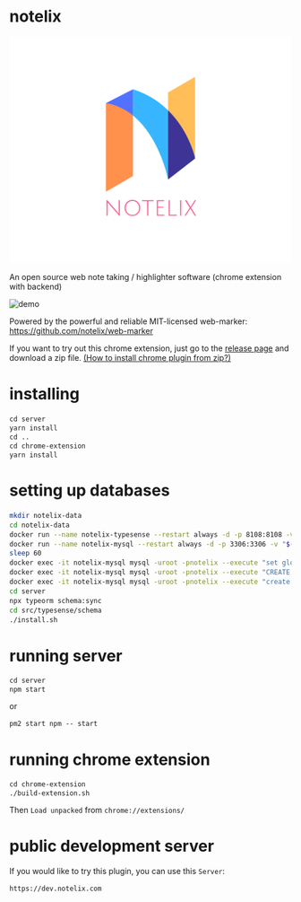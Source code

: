 # notelix

![logo](design/logo/FullColor_TransparentBg_1280x1024_72dpi.png)

An open source web note taking / highlighter software (chrome extension with backend)

![demo](design/demo.gif)


Powered by the powerful and reliable MIT-licensed web-marker: https://github.com/notelix/web-marker

If you want to try out this chrome extension, just go to the [release page](https://github.com/notelix/notelix/releases/tag/0.0.1) and download a zip file. [(How to install chrome plugin from zip?)](https://dev.to/ben/how-to-install-chrome-extensions-manually-from-github-1612)

# installing
```
cd server
yarn install
cd ..
cd chrome-extension 
yarn install 
```

# setting up databases
```bash
mkdir notelix-data
cd notelix-data
docker run --name notelix-typesense --restart always -d -p 8108:8108 -v "$(pwd)/typesense-data:/data" typesense/typesense:0.20.0 --data-dir /data --api-key=Hu52dwsas2AdxdE --enable-cors
docker run --name notelix-mysql --restart always -d -p 3306:3306 -v "$(pwd)/mysql-data:/var/lib/mysql" -e MYSQL_ROOT_PASSWORD=notelix mysql/mysql-server:latest
sleep 60
docker exec -it notelix-mysql mysql -uroot -pnotelix --execute "set global max_allowed_packet = 1024*1024;"
docker exec -it notelix-mysql mysql -uroot -pnotelix --execute "CREATE USER 'root'@'%' IDENTIFIED WITH mysql_native_password BY '123456'; GRANT ALL ON *.* TO 'root'@'%'; FLUSH PRIVILEGES;"
docker exec -it notelix-mysql mysql -uroot -pnotelix --execute "create database notelix CHARACTER SET=utf8mb4 COLLATE utf8mb4_unicode_ci;"
cd server
npx typeorm schema:sync
cd src/typesense/schema
./install.sh
```

# running server
```
cd server
npm start
```

or

```
pm2 start npm -- start
```

# running chrome extension
```
cd chrome-extension
./build-extension.sh
```

Then `Load unpacked` from `chrome://extensions/`

# public development server

If you would like to try this plugin, you can use this `Server`:

```
https://dev.notelix.com
```
